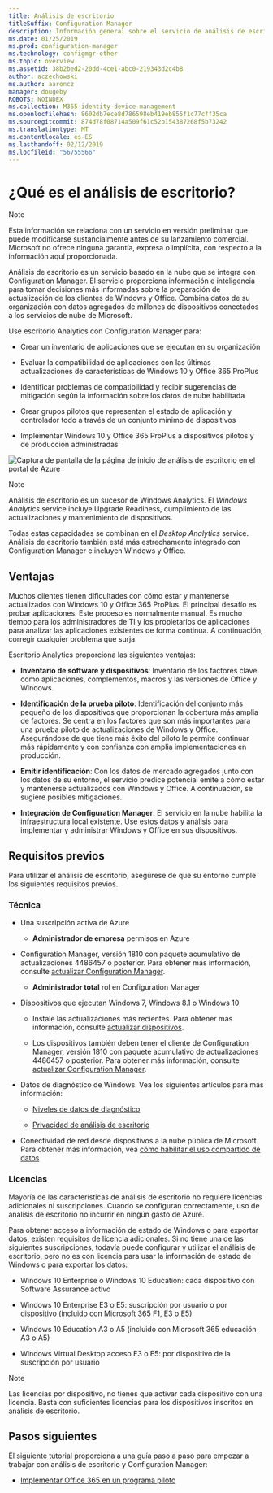 ```yaml
---
title: Análisis de escritorio
titleSuffix: Configuration Manager
description: Información general sobre el servicio de análisis de escritorio integrado con Configuration Manager.
ms.date: 01/25/2019
ms.prod: configuration-manager
ms.technology: configmgr-other
ms.topic: overview
ms.assetid: 38b2bed2-20dd-4ce1-abc0-219343d2c4b8
author: aczechowski
ms.author: aaroncz
manager: dougeby
ROBOTS: NOINDEX
ms.collection: M365-identity-device-management
ms.openlocfilehash: 8602db7ece8d786598eb419eb855f1c77cff35ca
ms.sourcegitcommit: 874d78f08714a509f61c52b154387268f5b73242
ms.translationtype: MT
ms.contentlocale: es-ES
ms.lasthandoff: 02/12/2019
ms.locfileid: "56755566"
---
```

# <a name="what-is-desktop-analytics"></a>¿Qué es el análisis de escritorio?

> [!Note]  
> Esta información se relaciona con un servicio en versión preliminar que puede modificarse sustancialmente antes de su lanzamiento comercial. Microsoft no ofrece ninguna garantía, expresa o implícita, con respecto a la información aquí proporcionada.  

Análisis de escritorio es un servicio basado en la nube que se integra con Configuration Manager. El servicio proporciona información e inteligencia para tomar decisiones más informadas sobre la preparación de actualización de los clientes de Windows y Office. Combina datos de su organización con datos agregados de millones de dispositivos conectados a los servicios de nube de Microsoft. 

Use escritorio Analytics con Configuration Manager para:  

- Crear un inventario de aplicaciones que se ejecutan en su organización  

- Evaluar la compatibilidad de aplicaciones con las últimas actualizaciones de características de Windows 10 y Office 365 ProPlus  

- Identificar problemas de compatibilidad y recibir sugerencias de mitigación según la información sobre los datos de nube habilitada  

- Crear grupos pilotos que representan el estado de aplicación y controlador todo a través de un conjunto mínimo de dispositivos  

- Implementar Windows 10 y Office 365 ProPlus a dispositivos pilotos y de producción administradas  

![Captura de pantalla de la página de inicio de análisis de escritorio en el portal de Azure](media/portal-home.png)

> [!Note]  
> Análisis de escritorio es un sucesor de Windows Analytics. El *Windows Analytics* service incluye Upgrade Readiness, cumplimiento de las actualizaciones y mantenimiento de dispositivos. 
> 
> Todas estas capacidades se combinan en el *Desktop Analytics* service. Análisis de escritorio también está más estrechamente integrado con Configuration Manager e incluyen Windows y Office. 



## <a name="benefits"></a>Ventajas

Muchos clientes tienen dificultades con cómo estar y mantenerse actualizados con Windows 10 y Office 365 ProPlus. El principal desafío es probar aplicaciones. Este proceso es normalmente manual. Es mucho tiempo para los administradores de TI y los propietarios de aplicaciones para analizar las aplicaciones existentes de forma continua. A continuación, corregir cualquier problema que surja. 

Escritorio Analytics proporciona las siguientes ventajas:

- **Inventario de software y dispositivos**: Inventario de los factores clave como aplicaciones, complementos, macros y las versiones de Office y Windows.  

- **Identificación de la prueba piloto**: Identificación del conjunto más pequeño de los dispositivos que proporcionan la cobertura más amplia de factores. Se centra en los factores que son más importantes para una prueba piloto de actualizaciones de Windows y Office. Asegurándose de que tiene más éxito del piloto le permite continuar más rápidamente y con confianza con amplia implementaciones en producción.  

- **Emitir identificación**: Con los datos de mercado agregados junto con los datos de su entorno, el servicio predice potencial emite a cómo estar y mantenerse actualizados con Windows y Office. A continuación, se sugiere posibles mitigaciones.  

- **Integración de Configuration Manager**: El servicio en la nube habilita la infraestructura local existente. Use estos datos y análisis para implementar y administrar Windows y Office en sus dispositivos.  



## <a name="prerequisites"></a>Requisitos previos

Para utilizar el análisis de escritorio, asegúrese de que su entorno cumple los siguientes requisitos previos. 


### <a name="technical"></a>Técnica

- Una suscripción activa de Azure  

    - **Administrador de empresa** permisos en Azure  

- Configuration Manager, versión 1810 con paquete acumulativo de actualizaciones 4486457 o posterior. Para obtener más información, consulte [actualizar Configuration Manager](/sccm/desktop-analytics/connect-configmgr#bkmk_hotfix).  

    - **Administrador total** rol en Configuration Manager  

- Dispositivos que ejecutan Windows 7, Windows 8.1 o Windows 10  

    - Instale las actualizaciones más recientes. Para obtener más información, consulte [actualizar dispositivos](/sccm/desktop-analytics/enroll-devices#update-devices).  

    - Los dispositivos también deben tener el cliente de Configuration Manager, versión 1810 con paquete acumulativo de actualizaciones 4486457 o posterior. Para obtener más información, consulte [actualizar Configuration Manager](/sccm/desktop-analytics/connect-configmgr#bkmk_hotfix).  

- Datos de diagnóstico de Windows. Vea los siguientes artículos para más información:  

    - [Niveles de datos de diagnóstico](/sccm/desktop-analytics/enable-data-sharing#diagnostic-data-levels)  

    - [Privacidad de análisis de escritorio](/sccm/desktop-analytics/privacy)  

- Conectividad de red desde dispositivos a la nube pública de Microsoft. Para obtener más información, vea [cómo habilitar el uso compartido de datos](/sccm/desktop-analytics/enable-data-sharing)  


### <a name="licensing"></a>Licencias

Mayoría de las características de análisis de escritorio no requiere licencias adicionales ni suscripciones. Cuando se configuran correctamente, uso de análisis de escritorio no incurrir en ningún gasto de Azure. 

Para obtener acceso a información de estado de Windows o para exportar datos, existen requisitos de licencia adicionales. Si no tiene una de las siguientes suscripciones, todavía puede configurar y utilizar el análisis de escritorio, pero no es con licencia para usar la información de estado de Windows o para exportar los datos:

- Windows 10 Enterprise o Windows 10 Education: cada dispositivo con Software Assurance activo  

- Windows 10 Enterprise E3 o E5: suscripción por usuario o por dispositivo (incluido con Microsoft 365 F1, E3 o E5)  

- Windows 10 Education A3 o A5 (incluido con Microsoft 365 educación A3 o A5)  

- Windows Virtual Desktop acceso E3 o E5: por dispositivo de la suscripción por usuario  

> [!Note]  
> Las licencias por dispositivo, no tienes que activar cada dispositivo con una licencia. Basta con suficientes licencias para los dispositivos inscritos en análisis de escritorio.  


<!-- 
## Top task
> *Optional*  
> *An effective way to structure your overview article is to create an H2 for the top customer tasks and describe how the product/service helps customers with that task.*  
> *Create a new H2 for each task you list.*  
 -->



## <a name="next-steps"></a>Pasos siguientes

El siguiente tutorial proporciona a una guía paso a paso para empezar a trabajar con análisis de escritorio y Configuration Manager:  

- [Implementar Office 365 en un programa piloto](/sccm/desktop-analytics/tutorial-office-365)  

<!-- for future
- [Deploy Windows 10 to a pilot](/sccm/desktop-analytics/tutorial-windows)  
-->
